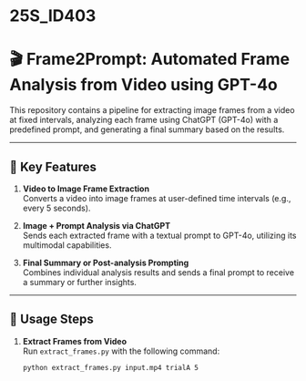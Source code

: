 # 25S_ID403

# 🎬 Frame2Prompt: Automated Frame Analysis from Video using GPT-4o

This repository contains a pipeline for extracting image frames from a video at fixed intervals, analyzing each frame using ChatGPT (GPT-4o) with a predefined prompt, and generating a final summary based on the results.

---

## 📌 Key Features

1. **Video to Image Frame Extraction**  
   Converts a video into image frames at user-defined time intervals (e.g., every 5 seconds).

2. **Image + Prompt Analysis via ChatGPT**  
   Sends each extracted frame with a textual prompt to GPT-4o, utilizing its multimodal capabilities.

3. **Final Summary or Post-analysis Prompting**  
   Combines individual analysis results and sends a final prompt to receive a summary or further insights.

---

## 🚀 Usage Steps

1. **Extract Frames from Video**  
   Run `extract_frames.py` with the following command:
   ```bash
   python extract_frames.py input.mp4 trialA 5
   ```
